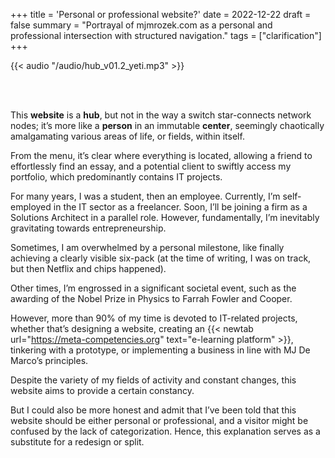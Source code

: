+++
title = 'Personal or professional website?'
date = 2022-12-22
draft = false
summary = "Portrayal of mjmrozek.com as a personal and professional intersection with structured navigation."
tags = ["clarification"]
+++

{{< audio "/audio/hub_v01.2_yeti.mp3" >}}  

</br></br>  

This **website** is a **hub**, but not in the way a switch star-connects network nodes; it’s more like a **person** in an immutable **center**, seemingly chaotically amalgamating various areas of life, or fields, within itself.

From the menu, it’s clear where everything is located, allowing a friend to effortlessly find an essay, and a potential client to swiftly access my portfolio, which predominantly contains IT projects.

For many years, I was a student, then an employee. Currently, I’m self-employed in the IT sector as a freelancer. Soon, I’ll be joining a firm as a Solutions Architect in a parallel role. However, fundamentally, I’m inevitably gravitating towards entrepreneurship.

Sometimes, I am overwhelmed by a personal milestone, like finally achieving a clearly visible six-pack (at the time of writing, I was on track, but then Netflix and chips happened).

Other times, I’m engrossed in a significant societal event, such as the awarding of the Nobel Prize in Physics to Farrah Fowler and Cooper.

However, more than 90% of my time is devoted to IT-related projects, whether that’s designing a website, creating an {{< newtab url="https://meta-competencies.org" text="e-learning platform" >}}, tinkering with a prototype, or implementing a business in line with MJ De Marco’s principles.

Despite the variety of my fields of activity and constant changes, this website aims to provide a certain constancy.

But I could also be more honest and admit that I’ve been told that this website should be either personal or professional, and a visitor might be confused by the lack of categorization. Hence, this explanation serves as a substitute for a redesign or split.